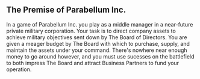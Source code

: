 ## The Premise of Parabellum Inc.

In a game of Parabellum Inc. you play as a middle manager in a near-future private military corporation.  Your task is to direct company assets to achieve military objectives sent down by The Board of Directors.  You are given a meager budget by The Board with which to purchase, supply, and maintain the assets under your command.  There's nowhere near enough money to go around however, and you must use sucesses on the battlefield to both impress The Board and attract Business Partners to fund your operation.  
